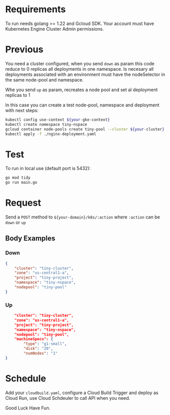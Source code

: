 # Requirements
To run needs golang >= 1.22 and Gcloud SDK. Your account must have Kubernetes Engine Cluster Admin permissions.

# Previous
You need a cluster configured, when you send `down` as param this code reduce to 0 replicas all deployments in one namespace. Is necesary all deployments associated with an environment must have the nodeSelector in the same node-pool and namespace.

Whe you send `up` as param, recreates a node pool and set al deployment replicas to 1

In this case you can create a test node-pool, namespace and deployment with next steps:

```bash
kubectl config use-context ${your-gke-context}
kubectl create namespace tiny-nspace
gcloud container node-pools create tiny-pool --cluster ${your-cluster} --machine-type=g1-small --disk-size=20 --num-nodes=1 --zone ${cluster-zone} --async
kubectl apply -f ./nginx-deployment.yaml 
```

# Test 
To run in local use (default port is 5432): 
```bash
go mod tidy
go run main.go
```

# Request
Send a `POST` method to `${your-domain}/k8s/:action` where `:action` can be `down` or `up`

## Body Examples
### Down
```JSON
{
	"cluster": "tiny-cluster",
	"zone": "us-central1-a",
	"project": "tiny-project",
	"namespace": "tiny-nspace",
	"nodepool": "tiny-pool"
}
```

### Up

```JSON
	"cluster": "tiny-cluster",
	"zone": "us-central1-a",
	"project": "tiny-project",
	"namespace": "tiny-nspace",
	"nodepool": "tiny-pool",
	"machineSpecs": {
		"type": "g1-small",
		"disk": "20",
		"numNodes": "1"
}
```

# Schedule

Add your `cloudbuild.yaml`, configure a Cloud Build Trigger and deploy as Cloud Run, use Cloud Schdeuler to call API when you need.


Good Luck Have Fun.

